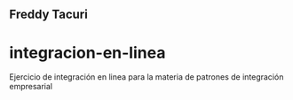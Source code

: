 ## Freddy Tacuri
# integracion-en-linea
Ejercicio de integración en linea para la materia de patrones de integración empresarial
